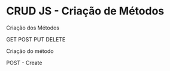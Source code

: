 # CRUD JS - Criação de Métodos

Criação dos Métodos

GET
POST
PUT
DELETE

Criação do método

POST - Create

